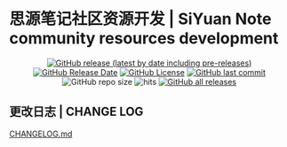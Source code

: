 # 思源笔记社区资源开发 | SiYuan Note community resources development

<div align="center">

[![GitHub release (latest by date including pre-releases)](https://img.shields.io/github/v/release/Zuoqiu-Yingyi/siyuan-packages-monorepo?include_prereleases&style=flat-square)](https://github.com/Zuoqiu-Yingyi/siyuan-packages-monorepo/releases/latest)
[![GitHub Release Date](https://img.shields.io/github/release-date/Zuoqiu-Yingyi/siyuan-packages-monorepo?style=flat-square)](https://github.com/Zuoqiu-Yingyi/siyuan-packages-monorepo/releases/latest)
[![GitHub License](https://img.shields.io/github/license/Zuoqiu-Yingyi/siyuan-packages-monorepo?style=flat-square)](https://github.com/Zuoqiu-Yingyi/siyuan-packages-monorepo/blob/main/LICENSE)
[![GitHub last commit](https://img.shields.io/github/last-commit/Zuoqiu-Yingyi/siyuan-packages-monorepo?style=flat-square)](https://github.com/Zuoqiu-Yingyi/siyuan-packages-monorepo/commits/main)
![GitHub repo size](https://img.shields.io/github/repo-size/Zuoqiu-Yingyi/siyuan-packages-monorepo?style=flat-square)
![hits](https://hits.b3log.org/Zuoqiu-Yingyi/siyuan-packages-monorepo.svg)
[![GitHub all releases](https://img.shields.io/github/downloads/Zuoqiu-Yingyi/siyuan-packages-monorepo/total?style=flat-square)](https://github.com/Zuoqiu-Yingyi/siyuan-packages-monorepo/releases)

</div>

## 更改日志 | CHANGE LOG

[CHANGELOG.md](./CHANGELOG.md)
